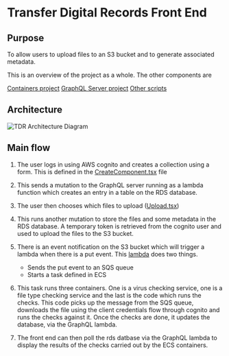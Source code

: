 # Transfer Digital Records Front End

## Purpose

To allow users to upload files to an S3 bucket and to generate associated metadata.

This is an overview of the project as a whole. The other components are

[Containers project](https://github.com/nationalarchives/tdr-containers)
[GraphQL Server project](https://github.com/nationalarchives/tdr-graphql)
[Other scripts](https://github.com/nationalarchives/tdr-aws)

## Architecture

![TDR Architecture Diagram](https://github.com/nationalarchives/tdr-front-end/blob/master/public/tdr.png)

## Main flow

1. The user logs in using AWS cognito and creates a collection using a form. This is defined in the [CreateComponent.tsx](https://github.com/nationalarchives/tdr-front-end/blob/master/src/components/pages/CreateCollection.tsx) file
2. This sends a mutation to the GraphQL server running as a lambda function which creates an entry in a table on the RDS database.
3. The user then chooses which files to upload ([Upload.tsx](https://github.com/nationalarchives/tdr-front-end/blob/master/src/components/pages/Upload.tsx))
4. This runs another mutation to store the files and some metadata in the RDS database. A temporary token is retrieved from the cognito user and used to upload the files to the S3 bucket.
5. There is an event notification on the S3 bucket which will trigger a lambda when there is a put event. This [lambda](https://github.com/nationalarchives/tdr-aws/blob/master/tdr-run-tasks.py) does two things.

   - Sends the put event to an SQS queue
   - Starts a task defined in ECS

6. This task runs three containers. One is a virus checking service, one is a file type checking service and the last is the code which runs the checks. This code picks up the message from the SQS queue, downloads the file using the client credentials flow through cognito and runs the checks against it. Once the checks are done, it updates the database, via the GraphQL lambda.
7. The front end can then poll the rds datbase via the GraphQL lambda to display the results of the checks carried out by the ECS containers.
